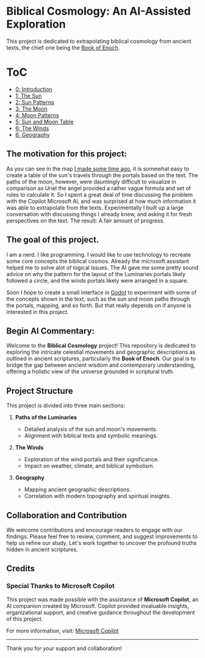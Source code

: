 # Biblical Cosmology: An AI-Assisted Exploration

This project is dedicated to extrapolating biblical cosmology from ancient texts, the chief one being the [Book of Enoch](https://github.com/scrollmapper/bible_databases_deuterocanonical/blob/master/md/1-enoch/1-enoch.md).

# ToC
 - [0: Introduction](https://github.com/LeoBlanchette/biblical_cosmology_ai_assisted/blob/main/0_introduction.md)
 - [1: The Sun](https://github.com/LeoBlanchette/biblical_cosmology_ai_assisted/blob/main/1_the_sun.md)
 - [2: Sun Patterns](https://github.com/LeoBlanchette/biblical_cosmology_ai_assisted/blob/main/2_sun_patterns.md)
 - [3: The Moon](https://github.com/LeoBlanchette/biblical_cosmology_ai_assisted/blob/main/3_the_moon.md)
 - [4: Moon Patterns](https://github.com/LeoBlanchette/biblical_cosmology_ai_assisted/blob/main/4_moon_patterns.md)
 - [5: Sun and Moon Table](https://github.com/LeoBlanchette/biblical_cosmology_ai_assisted/blob/main/5_sun_and_moon_table.md)
 - [6: The Winds](https://github.com/LeoBlanchette/biblical_cosmology_ai_assisted/blob/main/6_the_winds.md)
 - [6: Geography](https://github.com/LeoBlanchette/biblical_cosmology_ai_assisted/blob/main/7_geography.md)

## The motivation for this project:

As you can see in the map [I made some time ago](https://github.com/LeoBlanchette/biblical_cosmology_ai_assisted/blob/main/enochmap.jpg), it is somewhat easy to create a table of the sun's travels through the portals based on the text. 
The paths of the moon, however, were dauntingly difficult to visualize in comparison as Uriel the angel provided a rather vague formula and set of rules to calculate it. So I spent a great deal of time discussing the problem with the Copilot
Microsoft AI, and was surprised at how much information it was able to extrapolate from the texts. Experimentally I built up a large conversation with discussing things I already knew, and asking it for fresh perspectives on the text. The result: A fair amount of progress. 

## The goal of this project. 

I am a nerd. I like programming. I would like to use technology to recreate some core concepts the biblical cosmos. Already the microsoft assistant 
helped me to solve alot of logical issues. The AI gave me some pretty sound advice on why the pattern for the layout of the Luminaries
portals likely followed a circle, and the winds portals likely were arranged in a square. 

Soon I hope to create a small interface in [Godot](https://godotengine.org/) to experiment with some of the concepts shown in the text, such
as the sun and moon paths through the portals, mapping, and so forth. But that really depends on if anyone is interested in this project.


## Begin AI Commentary:

Welcome to the **Biblical Cosmology** project! This repository is dedicated to exploring the intricate celestial movements and geographic descriptions as outlined in ancient scriptures, particularly the **Book of Enoch**. Our goal is to bridge the gap between ancient wisdom and contemporary understanding, offering a holistic view of the universe grounded in scriptural truth.

## Project Structure

This project is divided into three main sections:

1. **Paths of the Luminaries**
   - Detailed analysis of the sun and moon's movements.
   - Alignment with biblical texts and symbolic meanings.

2. **The Winds**
   - Exploration of the wind portals and their significance.
   - Impact on weather, climate, and biblical symbolism.

3. **Geography**
   - Mapping ancient geographic descriptions.
   - Correlation with modern topography and spiritual insights.

## Collaboration and Contribution

We welcome contributions and encourage readers to engage with our findings. Please feel free to review, comment, and suggest improvements to help us refine our study. Let's work together to uncover the profound truths hidden in ancient scriptures.

## Credits

### Special Thanks to Microsoft Copilot

This project was made possible with the assistance of **Microsoft Copilot**, an AI companion created by Microsoft. Copilot provided invaluable insights, organizational support, and creative guidance throughout the development of this project.

For more information, visit: [Microsoft Copilot](https://www.microsoft.com)

---

Thank you for your support and collaboration!
